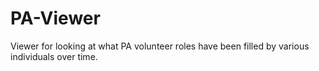 PA-Viewer
=========
Viewer for looking at what PA volunteer roles have been filled by various individuals over time.
